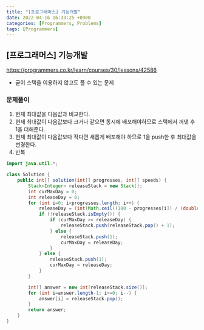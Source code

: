 ```yaml
---
title: "[프로그래머스] 기능개발" 
date: 2022-04-16 16:33:25 +0900
categories: [Programmers, Problems]
tags: [Programmers]
---
```


## [프로그래머스] 기능개발
https://programmers.co.kr/learn/courses/30/lessons/42586

- 굳이 스택을 이용하지 않고도 풀 수 있는 문제

### 문제풀이
1. 현재 최대값을 다음값과 비교한다.
2. 현재 최대값이 다음값보다 크거나 같으면 동시에 배포해야하므로 스택에서 꺼낸 후 1을 더해준다.
3. 현재 최대값이 다음값보다 작다면 새롭게 배포해야 하므로 1을 push한 후 최대값을 변경한다.
4. 반복

```java
import java.util.*;

class Solution {
    public int[] solution(int[] progresses, int[] speeds) {
        Stack<Integer> releaseStack = new Stack();
        int curMaxDay = 0;
        int releaseDay = 0;
        for (int i=0; i<progresses.length; i++) {
            releaseDay = (int)Math.ceil((100 - progresses[i]) / (double)speeds[i]);
            if (!releaseStack.isEmpty()) {
                if (curMaxDay >= releaseDay) {
                    releaseStack.push(releaseStack.pop() + 1);
                } else {
                    releaseStack.push(1);
                    curMaxDay = releaseDay;
                }
            } else {
                releaseStack.push(1);
                curMaxDay = releaseDay;
            }
        }

        int[] answer = new int[releaseStack.size()];
        for (int i=answer.length-1; i>=0; i--) {
            answer[i] = releaseStack.pop();
        }
        return answer;
    }
}
```

